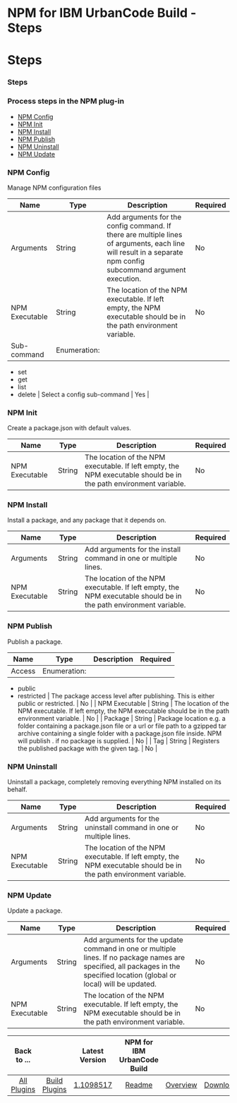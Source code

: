 
NPM for IBM UrbanCode Build - Steps
===================================

# Steps



### Steps




 



### Process steps in the NPM plug-in


* [NPM Config](#npm_config)
* [NPM Init](#npm_init)
* [NPM Install](#npm_install)
* [NPM Publish](#npm_publish)
* [NPM Uninstall](#npm_uninstall)
* [NPM Update](#npm_update)




### NPM Config


Manage NPM configuration files




| Name | Type | Description | Required |
| --- | --- | --- | --- |
| Arguments | String | Add arguments for the config command. If there are multiple lines of arguments, each line will result in a separate npm config subcommand argument execution. | No |
| NPM Executable | String | The location of the NPM executable. If left empty, the NPM executable should be in the path environment variable. | No |
| Sub-command | Enumeration:
* set
* get
* list
* delete
 | Select a config sub-command | Yes |


### NPM Init


Create a package.json with default values.




| Name | Type | Description | Required |
| --- | --- | --- | --- |
| NPM Executable | String | The location of the NPM executable. If left empty, the NPM executable should be in the path environment variable. | No |


### NPM Install


Install a package, and any package that it depends on.




| Name | Type | Description | Required |
| --- | --- | --- | --- |
| Arguments | String | Add arguments for the install command in one or multiple lines. | No |
| NPM Executable | String | The location of the NPM executable. If left empty, the NPM executable should be in the path environment variable. | No |


### NPM Publish


Publish a package.




| Name | Type | Description | Required |
| --- | --- | --- | --- |
| Access | Enumeration:
* public
* restricted
 | The package access level after publishing. This is either public or restricted. | No |
| NPM Executable | String | The location of the NPM executable. If left empty, the NPM executable should be in the path environment variable. | No |
| Package | String | Package location e.g. a folder containing a package.json file or a url or file path to a gzipped tar archive containing a single folder with a package.json file inside. NPM will publish . if no package is supplied. | No |
| Tag | String | Registers the published package with the given tag. | No |


### NPM Uninstall


Uninstall a package, completely removing everything NPM installed on its behalf.




| Name | Type | Description | Required |
| --- | --- | --- | --- |
| Arguments | String | Add arguments for the uninstall command in one or multiple lines. | No |
| NPM Executable | String | The location of the NPM executable. If left empty, the NPM executable should be in the path environment variable. | No |


### NPM Update


Update a package.




| Name | Type | Description | Required |
| --- | --- | --- | --- |
| Arguments | String | Add arguments for the update command in one or multiple lines. If no package names are specified, all packages in the specified location (global or local) will be updated. | No |
| NPM Executable | String | The location of the NPM executable. If left empty, the NPM executable should be in the path environment variable. | No |





|Back to ...||Latest Version|NPM for IBM UrbanCode Build |||
| :---: | :---: | :---: | :---: | :---: | :---: |
|[All Plugins](../../index.md)|[Build Plugins](../README.md)|[1.1098517](https://raw.githubusercontent.com/UrbanCode/IBM-UCB-PLUGINS/main/files/NPM/NPM-1.1098517.zip)|[Readme](README.md)|[Overview](overview.md)|[Downloads](downloads.md)|
